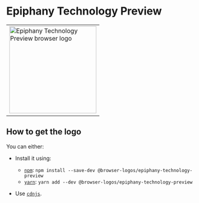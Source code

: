 Epiphany Technology Preview
===========================

<!-- markdownlint-disable line-length no-inline-html -->
<table>
    <tr height=240>
        <td>
            <a href="https://github.com/alrra/browser-logos/tree/716595bf54b27b6b2e8a4bfc422f18fd24adc7a7/src/epiphany-technology-preview">
                <img width=230 src="https://raw.githubusercontent.com/alrra/browser-logos/716595bf54b27b6b2e8a4bfc422f18fd24adc7a7/src/epiphany-technology-preview/epiphany-technology-preview_512x512.png" alt="Epiphany Technology Preview browser logo">
            </a>
        </td>
    </tr>
</table>
<!-- markdownlint-enable line-length no-inline-html -->

How to get the logo
-------------------

You can either:

* Install it using:

  * [`npm`][npm]: `npm install --save-dev @browser-logos/epiphany-technology-preview`
  * [`yarn`][yarn]: `yarn add --dev @browser-logos/epiphany-technology-preview`

* Use [`cdnjs`][cdnjs].

<!-- Link labels: -->

[cdnjs]: https://cdnjs.com/libraries/browser-logos
[npm]: https://www.npmjs.com/
[yarn]: https://yarnpkg.com/
